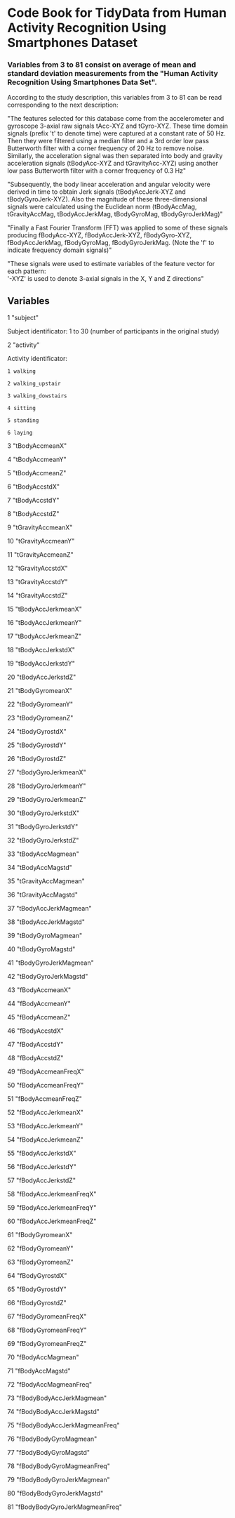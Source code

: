 # Code Book for TidyData from Human Activity Recognition Using Smartphones Dataset

### Variables from 3 to 81 consist on average of mean and standard deviation measurements from the "Human Activity Recognition Using Smartphones Data Set". 
According to the study description, this variables from 3 to 81 can be read corresponding to the next description:

"The features selected for this database come from the accelerometer and gyroscope 3-axial raw signals tAcc-XYZ and tGyro-XYZ. These time domain signals (prefix 't' to denote time) were captured at a constant rate of 50 Hz. Then they were filtered using a median filter and a 3rd order low pass Butterworth filter with a corner frequency of 20 Hz to remove noise. Similarly, the acceleration signal was then separated into body and gravity acceleration signals (tBodyAcc-XYZ and tGravityAcc-XYZ) using another low pass Butterworth filter with a corner frequency of 0.3 Hz"

"Subsequently, the body linear acceleration and angular velocity were derived in time to obtain Jerk signals (tBodyAccJerk-XYZ and tBodyGyroJerk-XYZ). Also the magnitude of these three-dimensional signals were calculated using the Euclidean norm (tBodyAccMag, tGravityAccMag, tBodyAccJerkMag, tBodyGyroMag, tBodyGyroJerkMag)"

"Finally a Fast Fourier Transform (FFT) was applied to some of these signals producing fBodyAcc-XYZ, fBodyAccJerk-XYZ, fBodyGyro-XYZ, fBodyAccJerkMag, fBodyGyroMag, fBodyGyroJerkMag. (Note the 'f' to indicate frequency domain signals)"

"These signals were used to estimate variables of the feature vector for each pattern:  
'-XYZ' is used to denote 3-axial signals in the X, Y and Z directions"

## Variables 

1 "subject" 

Subject identificator: 1 to 30 (number of participants in the original study)

2 "activity"

Activity identificator:

    1 walking

    2 walking_upstair

    3 walking_dowstairs

    4 sitting

    5 standing

    6 laying

3 "tBodyAccmeanX"

4 "tBodyAccmeanY"

5 "tBodyAccmeanZ"

6 "tBodyAccstdX"

7 "tBodyAccstdY"

8 "tBodyAccstdZ"

9 "tGravityAccmeanX"

10 "tGravityAccmeanY"

11 "tGravityAccmeanZ"

12 "tGravityAccstdX"

13 "tGravityAccstdY"

14 "tGravityAccstdZ"

15 "tBodyAccJerkmeanX"

16 "tBodyAccJerkmeanY"

17 "tBodyAccJerkmeanZ"

18 "tBodyAccJerkstdX"

19 "tBodyAccJerkstdY"

20 "tBodyAccJerkstdZ"

21 "tBodyGyromeanX"

22 "tBodyGyromeanY"

23 "tBodyGyromeanZ"

24 "tBodyGyrostdX"

25 "tBodyGyrostdY"

26 "tBodyGyrostdZ"

27 "tBodyGyroJerkmeanX"

28 "tBodyGyroJerkmeanY"

29 "tBodyGyroJerkmeanZ"

30 "tBodyGyroJerkstdX"

31 "tBodyGyroJerkstdY"

32 "tBodyGyroJerkstdZ"

33 "tBodyAccMagmean"

34 "tBodyAccMagstd"

35 "tGravityAccMagmean"

36 "tGravityAccMagstd"

37 "tBodyAccJerkMagmean"

38 "tBodyAccJerkMagstd"

39 "tBodyGyroMagmean"

40 "tBodyGyroMagstd"

41 "tBodyGyroJerkMagmean"

42 "tBodyGyroJerkMagstd"

43 "fBodyAccmeanX"

44 "fBodyAccmeanY"

45 "fBodyAccmeanZ"

46 "fBodyAccstdX"

47 "fBodyAccstdY"

48 "fBodyAccstdZ"

49 "fBodyAccmeanFreqX"

50 "fBodyAccmeanFreqY"

51 "fBodyAccmeanFreqZ"

52 "fBodyAccJerkmeanX"

53 "fBodyAccJerkmeanY"

54 "fBodyAccJerkmeanZ"

55 "fBodyAccJerkstdX"

56 "fBodyAccJerkstdY"

57 "fBodyAccJerkstdZ"

58 "fBodyAccJerkmeanFreqX"

59 "fBodyAccJerkmeanFreqY"

60 "fBodyAccJerkmeanFreqZ"

61 "fBodyGyromeanX"

62 "fBodyGyromeanY"

63 "fBodyGyromeanZ"

64 "fBodyGyrostdX"

65 "fBodyGyrostdY"

66 "fBodyGyrostdZ"

67 "fBodyGyromeanFreqX"

68 "fBodyGyromeanFreqY"

69 "fBodyGyromeanFreqZ"

70 "fBodyAccMagmean"

71 "fBodyAccMagstd"

72 "fBodyAccMagmeanFreq"

73 "fBodyBodyAccJerkMagmean"

74 "fBodyBodyAccJerkMagstd"

75 "fBodyBodyAccJerkMagmeanFreq"

76 "fBodyBodyGyroMagmean"

77 "fBodyBodyGyroMagstd"

78 "fBodyBodyGyroMagmeanFreq"

79 "fBodyBodyGyroJerkMagmean"

80 "fBodyBodyGyroJerkMagstd"

81 "fBodyBodyGyroJerkMagmeanFreq"

